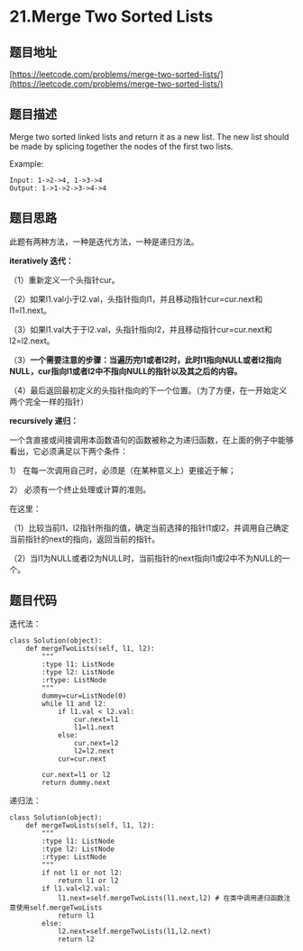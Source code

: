 21.Merge Two Sorted Lists
==========================
题目地址
-------------
[https://leetcode.com/problems/merge-two-sorted-lists/](https://leetcode.com/problems/merge-two-sorted-lists/)

题目描述
-------------
Merge two sorted linked lists and return it as a new list. The new list should be made by splicing together the nodes of the first two lists.

Example:
```
Input: 1->2->4, 1->3->4
Output: 1->1->2->3->4->4
```
题目思路
----------
此题有两种方法，一种是迭代方法，一种是递归方法。

**iteratively 迭代：**

（1）重新定义一个头指针cur。

（2）如果l1.val小于l2.val，头指针指向l1，并且移动指针cur=cur.next和l1=l1.next。

（3）如果l1.val大于于l2.val，头指针指向l2，并且移动指针cur=cur.next和l2=l2.next。

（3）**一个需要注意的步骤：当遍历完l1或者l2时，此时l1指向NULL或者l2指向NULL，cur指向l1或者l2中不指向NULL的指针以及其之后的内容。**

（4）最后返回最初定义的头指针指向的下一个位置。（为了方便，在一开始定义两个完全一样的指针）

**recursively  递归：**

一个含直接或间接调用本函数语句的函数被称之为递归函数，在上面的例子中能够看出，它必须满足以下两个条件：

1） 在每一次调用自己时，必须是（在某种意义上）更接近于解；

2） 必须有一个终止处理或计算的准则。

在这里：

（1）比较当前l1、l2指针所指的值，确定当前选择的指针l1或l2，并调用自己确定当前指针的next的指向，返回当前的指针。

（2）当l1为NULL或者l2为NULL时，当前指针的next指向l1或l2中不为NULL的一个。

题目代码
---------
迭代法：
```
class Solution(object):
    def mergeTwoLists(self, l1, l2):
        """
        :type l1: ListNode
        :type l2: ListNode
        :rtype: ListNode
        """
        dummy=cur=ListNode(0)
        while l1 and l2:
            if l1.val < l2.val:
                cur.next=l1
                l1=l1.next
            else:
                cur.next=l2
                l2=l2.next
            cur=cur.next
        
        cur.next=l1 or l2
        return dummy.next
```

递归法：
```
class Solution(object):
    def mergeTwoLists(self, l1, l2):
        """
        :type l1: ListNode
        :type l2: ListNode
        :rtype: ListNode
        """
        if not l1 or not l2:
            return l1 or l2
        if l1.val<l2.val:
            l1.next=self.mergeTwoLists(l1.next,l2) # 在类中调用递归函数注意使用self.mergeTwoLists
            return l1
        else:
            l2.next=self.mergeTwoLists(l1,l2.next)
            return l2
```
